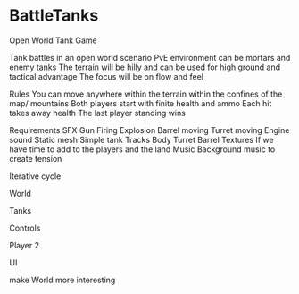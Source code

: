 # BattleTanks
Open World Tank Game

Tank battles in an open world scenario PvE environment can be mortars and enemy tanks
The terrain will be hilly and can be used for high ground and tactical advantage
The focus will be on flow and feel

Rules
You can move anywhere within the terrain within the confines of the map/ mountains
Both players start with finite health and ammo
Each hit takes away health
The last player standing wins

Requirements
SFX
Gun Firing
Explosion
Barrel moving
Turret moving
Engine sound
Static mesh
Simple tank
Tracks
Body
Turret
Barrel
Textures
If we have time to add to the players and the land
Music
Background music to create tension








Iterative cycle

World

>
Tanks
>
Controls
>
Player 2
>
UI
>
make World  more interesting
